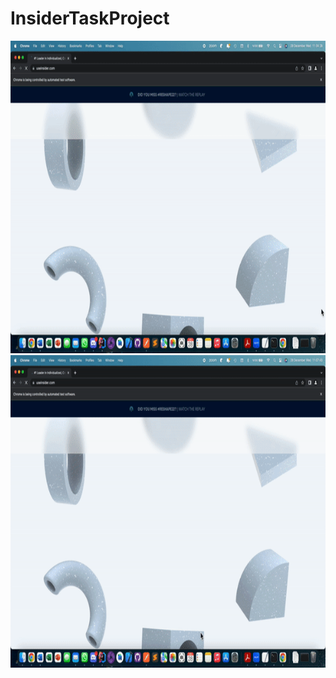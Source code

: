 # InsiderTaskProject



<div>
  <img src="Test4.gif" width="800" height="500" >
</div>


<div>
  <img src="Test5.gif" width="800" height="500" >
</div>
